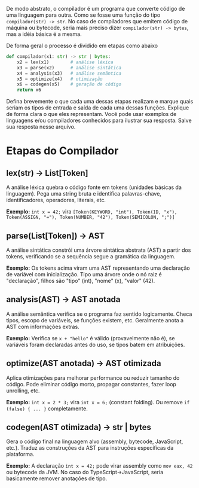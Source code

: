 De modo abstrato, o compilador é um programa que converte código de uma
linguagem para outra. Como se fosse uma função do tipo `compilador(str) -> str`.
No caso de compiladores que emitem código de máquina ou bytecode, seria mais
preciso dizer `compilador(str) -> bytes`, mas a idéia básica é a mesma.

De forma geral o processo é dividido em etapas como abaixo

```python
def compilador(x1: str) -> str | bytes:
    x2 = lex(x1)        # análise léxica
    x3 = parse(x2)      # análise sintática
    x4 = analysis(x3)   # análise semântica
    x5 = optimize(x4)   # otimização
    x6 = codegen(x5)    # geração de código
    return x6
```

Defina brevemente o que cada uma dessas etapas realizam e marque quais seriam os
tipos de entrada e saída de cada uma dessas funções. Explique de forma clara o
que eles representam. Você pode usar exemplos de linguagens e/ou compiladores
conhecidos para ilustrar sua resposta. Salve sua resposta nesse arquivo.

# Etapas do Compilador

## lex(str) -> List[Token]

A análise léxica quebra o código fonte em tokens (unidades básicas da linguagem). Pega uma string bruta e identifica palavras-chave, identificadores, operadores, literais, etc.

**Exemplo:** `int x = 42;` vira `[Token(KEYWORD, "int"), Token(ID, "x"), Token(ASSIGN, "="), Token(NUMBER, "42"), Token(SEMICOLON, ";")]`

## parse(List[Token]) -> AST

A análise sintática constrói uma árvore sintática abstrata (AST) a partir dos tokens, verificando se a sequência segue a gramática da linguagem.

**Exemplo:** Os tokens acima viram uma AST representando uma declaração de variável com inicialização. Tipo uma árvore onde o nó raiz é "declaração", filhos são "tipo" (int), "nome" (x), "valor" (42).

## analysis(AST) -> AST anotada

A análise semântica verifica se o programa faz sentido logicamente. Checa tipos, escopo de variáveis, se funções existem, etc. Geralmente anota a AST com informações extras.

**Exemplo:** Verifica se `x + "hello"` é válido (provavelmente não é), se variáveis foram declaradas antes do uso, se tipos batem em atribuições.

## optimize(AST anotada) -> AST otimizada

Aplica otimizações para melhorar performance ou reduzir tamanho do código. Pode eliminar código morto, propagar constantes, fazer loop unrolling, etc.

**Exemplo:** `int x = 2 * 3;` vira `int x = 6;` (constant folding). Ou remove `if (false) { ... }` completamente.

## codegen(AST otimizada) -> str | bytes

Gera o código final na linguagem alvo (assembly, bytecode, JavaScript, etc.). Traduz as construções da AST para instruções específicas da plataforma.

**Exemplo:** A declaração `int x = 42;` pode virar assembly como `mov eax, 42` ou bytecode da JVM. No caso do TypeScript->JavaScript, seria basicamente remover anotações de tipo.